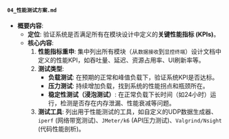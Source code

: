 ﻿#### **`04_性能测试方案.md`**

  * **概要内容**:
      * **定位**: 验证系统是否满足所有在模块设计中定义的**关键性能指标 (KPIs)**。
      * **核心内容**:
        1.  **性能指标重申**: 集中列出所有模块（从`数据接收`到`显控终端`）设计文档中定义的性能KPI，如吞吐量、延迟、资源占用率、UI刷新率等。
        2.  **测试类型**:
              * **负载测试**: 在预期的正常和峰值负载下，验证系统KPI是否达标。
              * **压力测试**: 持续增加负载，找到系统的性能拐点和瓶颈所在。
              * **稳定性测试（浸泡测试）**: 在正常负载下长时间（如24小时）运行，检测是否存在内存泄漏、性能衰减等问题。
        3.  **测试工具**: 列出用于性能测试的工具，如自定义的UDP数据生成器、`iperf` (网络带宽测试)、`JMeter/k6` (API压力测试)、`Valgrind/Nsight` (代码性能剖析)。
